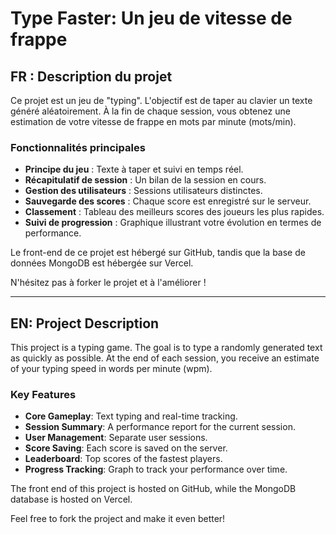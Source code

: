 # Type Faster: Un jeu de vitesse de frappe

## FR : Description du projet

Ce projet est un jeu de "typing". L'objectif est de taper au clavier un texte généré aléatoirement. À la fin de chaque session, vous obtenez une estimation de votre vitesse de frappe en mots par minute (mots/min).

### Fonctionnalités principales

- **Principe du jeu** : Texte à taper et suivi en temps réel.
- **Récapitulatif de session** : Un bilan de la session en cours.
- **Gestion des utilisateurs** : Sessions utilisateurs distinctes.
- **Sauvegarde des scores** : Chaque score est enregistré sur le serveur.
- **Classement** : Tableau des meilleurs scores des joueurs les plus rapides.
- **Suivi de progression** : Graphique illustrant votre évolution en termes de performance.

Le front-end de ce projet est hébergé sur GitHub, tandis que la base de données MongoDB est hébergée sur Vercel.

N'hésitez pas à forker le projet et à l'améliorer !

---

## EN: Project Description

This project is a typing game. The goal is to type a randomly generated text as quickly as possible. At the end of each session, you receive an estimate of your typing speed in words per minute (wpm).

### Key Features

- **Core Gameplay**: Text typing and real-time tracking.
- **Session Summary**: A performance report for the current session.
- **User Management**: Separate user sessions.
- **Score Saving**: Each score is saved on the server.
- **Leaderboard**: Top scores of the fastest players.
- **Progress Tracking**: Graph to track your performance over time.

The front end of this project is hosted on GitHub, while the MongoDB database is hosted on Vercel.

Feel free to fork the project and make it even better!
